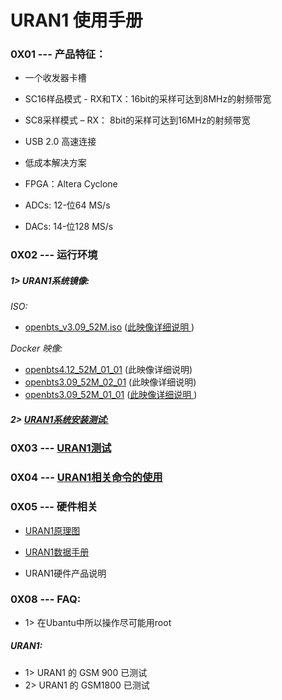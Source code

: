 # URAN1 使用手册



### 0X01 --- 产品特征：

* 一个收发器卡槽

* SC16样品模式 - RX和TX：16bit的采样可达到8MHz的射频带宽

* SC8采样模式 – RX： 8bit的采样可达到16MHz的射频带宽

* USB 2.0 高速连接

* 低成本解决方案

* FPGA：Altera Cyclone

* ADCs: 12-位64 MS/s

* DACs: 14-位128 MS/s

### 0X02 --- 运行环境

##### 1> URAN1系统镜像:

*ISO:*

 * [openbts_v3.09_52M.iso](https://s3.cn-north-1.amazonaws.com.cn/microembedded/system_mirrors/openbts_v3.09_52M.iso) ([此映像详细说明 ](<../../OpenBTS/openbts3.09_52M_01_01/openbts3.09_52M_01_01_intro.md>))

*Docker 映像:*

 * [openbts4.12_52M_01_01](https://s3.cn-north-1.amazonaws.com.cn/microembedded/system_mirrors/openbts_v3.09_52M.iso) (此映像详细说明)
 * [openbts3.09_52M_02_01]() (此映像详细说明)
 * [openbts3.09_52M_01_01](https://s3.amazonaws.com/rfagora/image/openbts3.09_52M_01_01/system1.tar) ([此映像详细说明 ](<../../OpenBTS/openbts3.09_52M_01_01/openbts3.09_52M_01_01_intro.md>))

##### 2> [URAN1系统安装测试:](<./URAN1_Install_Test.md>)

### 0X03 --- [URAN1测试](<../../OpenBTS/openbts3.09_52M_01_01/Openbts_for_Test.md>)

### 0X04 --- [URAN1相关命令的使用](<./URAN1_Cmd.md>)

### 0X05 --- 硬件相关

* [URAN1原理图](https://s3.cn-north-1.amazonaws.com.cn/microembedded/USRP%E4%BA%A7%E5%93%81%E6%8A%80%E6%9C%AF%E8%B5%84%E6%96%99/RAD1/RAD1%E6%8A%80%E6%9C%AF%E6%96%87%E6%A1%A3%E6%95%B4%E7%90%86/RAD1%E5%8E%9F%E7%90%86%E5%9B%BE/RAD-1%E5%8E%9F%E7%90%86%E5%9B%BE.pdf)

* [URAN1数据手册](<./URAN1_Datasheet.md>)

* URAN1硬件产品说明

### 0X08 --- FAQ:

* 1> 在Ubantu中所以操作尽可能用root

##### URAN1:

* 1> URAN1 的 GSM 900 已测试
* 2> URAN1 的 GSM1800 已测试
